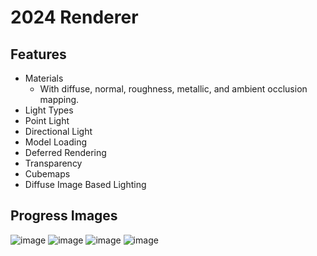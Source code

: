 # 2024 Renderer
## Features
* Materials
  * With diffuse, normal, roughness, metallic, and ambient occlusion mapping.
* Light Types
* Point Light
* Directional Light
* Model Loading
* Deferred Rendering
* Transparency
* Cubemaps
* Diffuse Image Based Lighting

## Progress Images
![image](https://github.com/ToastyNoodles/Renderer2/assets/123197456/57637f2b-a724-4d9a-86f0-e5c789d11d12)
![image](https://github.com/ToastyNoodles/Renderer2/assets/123197456/1bd69c91-c9a4-4352-8193-f273afa466e4)
![image](https://github.com/ToastyNoodles/Renderer2/assets/123197456/e792077f-5d8d-4780-aea2-77d0d5a3c12c)
![image](https://github.com/ToastyNoodles/Renderer2/assets/123197456/dc579446-b562-42c5-a80f-d3a9f47c0891)
